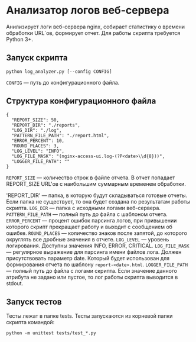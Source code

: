 # Анализатор логов веб-сервера
Анилизирует логи веб-сервера nginx, собирает статистику о времени обработки URL`ов, формирует отчет. Для работы скрипта требуется Python 3+.

## Запуск скрипта

```
python log_analyzer.py [--config CONFIG]
```
`CONFIG` — путь до конфигурационного файла.

## Структура конфигурационного файла

```
{
  "REPORT_SIZE": 50,
  "REPORT_DIR": "./reports",
  "LOG_DIR": "./log",
  "PATTERN_FILE_PATH": "./report.html",
  "ERROR_PERCENT": 10,
  "ROUND_PLACES": 3,
  "LOG_LEVEL": "INFO",
  "LOG_FILE_MASK": "(nginx-access-ui.log-(?P<date>\\d{8}))",
  "LOGGER_FILE_PATH": ""
}
```

`REPORT_SIZE` — количество строк в файле отчета. В отчет попадает REPORT_SIZE URL'ов с наибольшим суммарным временем обработки.

'REPORT_DIR' — папка, в которую будут складываться готовые отчеты. Если папка не существует, то она будет создана по результатам работы скрипта.
`LOG_DIR` — папка с исходными логами веб-сервера.
`PATTERN_FILE_PATH` — полный путь до файла с шаблоном отчета.
`ERROR_PERCENT` — процент ошибок парсинга логов, при привышении которого скрипт прекращает работу и выходит с сообщением об ошибке.
`ROUND_PLACES` — количество знаков после запятой, до которого округлять все дробные значения в отчете.
`LOG_LEVEL` — уровень логирования. Доступны значения INFO, ERROR, CRITICAL.
`LOG_FILE_MASK` — регулярное выражение для парсинга имени файлов лога. Должен присутствовать параметр date. Который будет использован для формирования отчета по шаблону `report-<date>.html`.
`LOGGER_FILE_PATH` — полный путь до файла с логами скрипта. Если значение данного атрибута не задано или пустое, то лог работы скрипта выводится в stdout.

## Запуск тестов
Тесты лежат в папке tests. Тесты запускаются из корневой папки скрипта командой:
```
python -m unittest tests/test_*.py
```